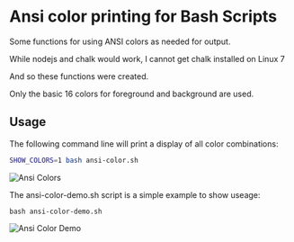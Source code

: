 
# Ansi color printing for Bash Scripts

Some functions for using ANSI colors as needed for output.

While nodejs and chalk would work, I cannot get chalk installed on Linux 7

And so these functions were created.

Only the basic 16 colors for foreground and background are used.

## Usage

The following command line will print a display of all color combinations:

```bash
SHOW_COLORS=1 bash ansi-color.sh
```
![Ansi Colors](/images/bash-colors.png)

The ansi-color-demo.sh script is a simple example to show useage:

```
bash ansi-color-demo.sh
```

![Ansi Color Demo](/images/ansi-color-demo.png)



